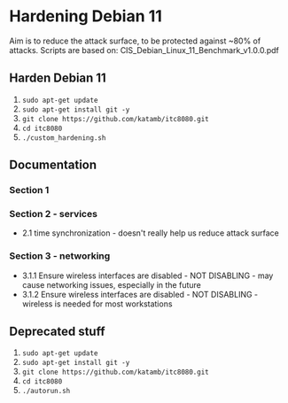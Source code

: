 # Hardening Debian 11
Aim is to reduce the attack surface, to be protected against ~80% of attacks.
Scripts are based on: CIS_Debian_Linux_11_Benchmark_v1.0.0.pdf

## Harden Debian 11
1) `sudo apt-get update`
2) `sudo apt-get install git -y`
3) `git clone https://github.com/katamb/itc8080.git`
4) `cd itc8080`
5) `./custom_hardening.sh`

## Documentation
### Section 1
### Section 2 - services
* 2.1 time synchronization - doesn't really help us reduce attack surface
### Section 3 - networking
* 3.1.1 Ensure wireless interfaces are disabled - NOT DISABLING - may cause networking issues, especially in the future
* 3.1.2 Ensure wireless interfaces are disabled - NOT DISABLING - wireless is needed for most workstations

## Deprecated stuff
1) `sudo apt-get update`
2) `sudo apt-get install git -y`
3) `git clone https://github.com/katamb/itc8080.git`
4) `cd itc8080`
5) `./autorun.sh`
